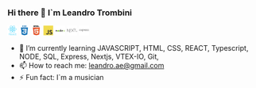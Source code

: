 ### Hi there 👋 I`m Leandro Trombini


<p align="left">
<img src="https://raw.githubusercontent.com/devicons/devicon/master/icons/react/react-original-wordmark.svg" alt="react" width="20" height="20"/>
<img src="https://raw.githubusercontent.com/devicons/devicon/master/icons/css3/css3-plain-wordmark.svg" alt="css3"  width="20" height="20"/>
<img src="https://raw.githubusercontent.com/devicons/devicon/master/icons/html5/html5-original-wordmark.svg" alt="html5"  width="20" height="20"/>
<img src="https://raw.githubusercontent.com/devicons/devicon/master/icons/javascript/javascript-original.svg" alt="javascript" width="20" height="20"/>
<img src="https://raw.githubusercontent.com/devicons/devicon/master/icons/nodejs/nodejs-original-wordmark.svg" alt="nodejs" width="20" height="20"/>
<img src="https://github.com/devicons/devicon/blob/master/icons/nextjs/nextjs-original-wordmark.svg" alt="nextjs" width="20" height="20"/>
<img src="https://github.com/devicons/devicon/blob/master/icons/express/express-original-wordmark.svg" alt="express" width="20" height="20"/>
</p>




- 🌱 I’m currently learning JAVASCRIPT, HTML, CSS, REACT, Typescript, NODE, SQL, Express, Nextjs, VTEX-IO, Git,
- 📫 How to reach me: leandro.ae@gmail.com
- ⚡ Fun fact: I`m a musician

